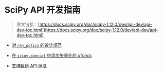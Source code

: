 # SciPy API 开发指南

> 原文链接：[https://docs.scipy.org/doc/scipy-1.12.0/dev/api-dev/api-dev-toc.html](https://docs.scipy.org/doc/scipy-1.12.0/dev/api-dev/api-dev-toc.html)

-   [对 `nan_policy` 的设计规范](nan_policy.html)

+   [在 `scipy.special` 中添加矢量化的 ufuncs](special_ufuncs.html)

+   [支持数组 API 标准](array_api.html)
